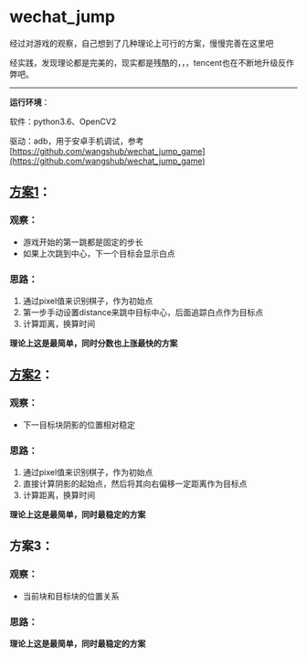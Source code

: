 # wechat_jump


经过对游戏的观察，自己想到了几种理论上可行的方案，慢慢完善在这里吧

经实践，发现理论都是完美的，现实都是残酷的，，，tencent也在不断地升级反作弊吧。

---
**运行环境**：

软件：python3.6、OpenCV2

驱动：adb，用于安卓手机调试，参考[https://github.com/wangshub/wechat_jump_game](https://github.com/wangshub/wechat_jump_game)

## [方案1](https://github.com/seanyuner/wechat_jump/blob/master/1_track_whitedot_simplest.py)：

### 观察：
- 游戏开始的第一跳都是固定的步长
- 如果上次跳到中心，下一个目标会显示白点

### 思路：
1. 通过pixel值来识别棋子，作为初始点
2. 第一步手动设置distance来跳中目标中心，后面追踪白点作为目标点
3. 计算距离，换算时间

**理论上这是最简单，同时分数也上涨最快的方案**


## [方案2](https://github.com/seanyuner/wechat_jump/blob/master/2_track_shadow.py)：

### 观察：
- 下一目标块阴影的位置相对稳定

### 思路：
1. 通过pixel值来识别棋子，作为初始点
2. 直接计算阴影的起始点，然后将其向右偏移一定距离作为目标点
3. 计算距离，换算时间

**理论上这是最简单，同时最稳定的方案**


## 方案3：

### 观察：
- 当前块和目标块的位置关系

### 思路：


**理论上这是最简单，同时最稳定的方案**
